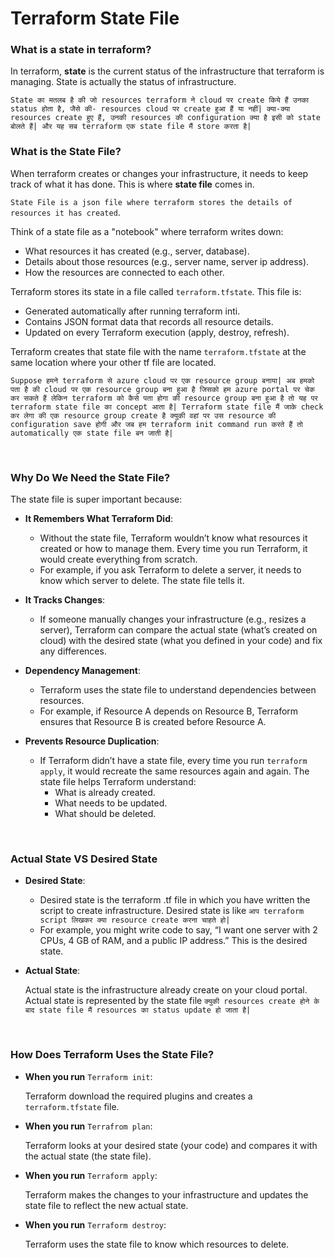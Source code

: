 
# Terraform State File

### What is a state in terraform?

In terraform, **state** is the current status of the infrastructure that terraform is managing. State is actually the status of infrastructure.

```State का मतलब है की जो resources terraform ने cloud पर create किये हैं उनका status होता है, जैसे की- resources cloud पर create हुआ हैं या नहीं| क्या-क्या resources create हुए हैं, उनकी resources की configuration क्या है इसी को state बोलते हैं| और यह सब terraform एक state file मैं store करता है|```

### What is the State File?

When terraform creates or changes your infrastructure, it needs to keep track of what it has done. This is where **state file** comes in. 

```State File is a json file where terraform stores the details of resources it has created```.

Think of a state file as a "notebook" where terraform writes down:
- What resources it has created (e.g., server, database).
- Details about those resources (e.g., server name, server ip address).
- How the resources are connected to each other.

Terraform stores its state in a file called ```terraform.tfstate```. This file is:
- Generated automatically after running terraform inti.
- Contains JSON format data that records all resource details.
- Updated on every Terraform execution (apply, destroy, refresh).

Terraform creates that state file with the name ```terraform.tfstate``` at the same location where your other tf file are located.

```Suppose हमने terraform से azure cloud पर एक resource group बनाया| अब हमको पता है की cloud पर एक resource group बना हुआ है जिसको हम azure portal पर चेक कर सकते हैं लेकिन terraform को कैसे पता होगा की resource group बना हुआ है तो यह पर terraform state file का concept आता है| Terraform state file मैं जाके check कर लेगा की एक resource group create है क्युकी वहां पर उस resource की configuration save होगी और जब हम terraform init command run करते हैं तो automatically एक state file बन जाती है|```

<br>

### Why Do We Need the State File?

The state file is super important because:

- **It Remembers What Terraform Did**:
  - Without the state file, Terraform wouldn’t know what resources it created or how to manage them. Every time you run Terraform, it would create everything from scratch.
  - For example, if you ask Terraform to delete a server, it needs to know which server to delete. The state file tells it.
 
- **It Tracks Changes**:
  - If someone manually changes your infrastructure (e.g., resizes a server), Terraform can compare the actual state (what’s created on cloud) with the desired state (what you defined in your code) and fix any differences.
 
- **Dependency Management**:
  - Terraform uses the state file to understand dependencies between resources.
  - For example, if Resource A depends on Resource B, Terraform ensures that Resource B is created before Resource A.
 
- **Prevents Resource Duplication**:
  - If Terraform didn’t have a state file, every time you run ```terraform apply```, it would recreate the same resources again and again. The state file helps Terraform understand:
    - What is already created.
    - What needs to be updated.
    - What should be deleted.
   
<br>

### Actual State VS Desired State

- **Desired State**:

  - Desired state is the terraform .tf file in which you have written the script to create infrastructure. Desired state is like ```आप terraform script लिखकर क्या resource create करना चाहते हो|```
  - For example, you might write code to say, “I want one server with 2 CPUs, 4 GB of RAM, and a public IP address.” This is the desired state.  

- **Actual State**:

  Actual state is the infrastructure already create on your cloud portal. Actual state is represented by the state file ```क्युकी resources create होने के बाद state file मैं resources का status update हो जाता है|```

<br>

### How Does Terraform Uses the State File?

- **When you run** ```Terraform init```:

  Terraform download the required plugins and creates a ```terraform.tfstate``` file.

- **When you run** ```Terrafrom plan```:

  Terraform looks at your desired state (your code) and compares it with the actual state (the state file).

- **When you run** ```Terraform apply```:

  Terraform makes the changes to your infrastructure and updates the state file to reflect the new actual state.

- **When you run** ```Terraform destroy```:

  Terraform uses the state file to know which resources to delete.

